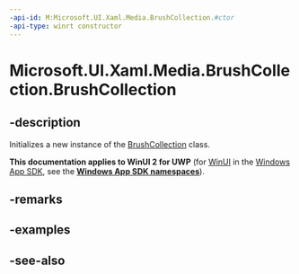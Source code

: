 ```yaml
---
-api-id: M:Microsoft.UI.Xaml.Media.BrushCollection.#ctor
-api-type: winrt constructor
---
```


<!-- Method syntax
public BrushCollection()
-->

# Microsoft.UI.Xaml.Media.BrushCollection.BrushCollection

## -description
Initializes a new instance of the [BrushCollection](brushcollection.md) class.

**This documentation applies to WinUI 2 for UWP** (for [WinUI](/windows/apps/winui/winui3/) in the [Windows App SDK](/windows/apps/windows-app-sdk/), see the **[Windows App SDK namespaces](/windows/windows-app-sdk/api/winrt/)**).

## -remarks

## -examples

## -see-also
